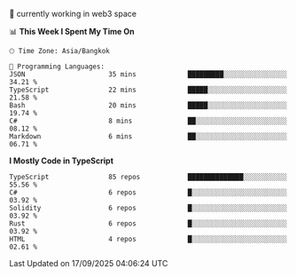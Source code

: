 🔭 currently working in web3 space

<!--START_SECTION:waka-->
📊 **This Week I Spent My Time On** 

```text
🕑︎ Time Zone: Asia/Bangkok

💬 Programming Languages: 
JSON                     35 mins             █████████░░░░░░░░░░░░░░░░   34.21 % 
TypeScript               22 mins             █████░░░░░░░░░░░░░░░░░░░░   21.58 % 
Bash                     20 mins             █████░░░░░░░░░░░░░░░░░░░░   19.74 % 
C#                       8 mins              ██░░░░░░░░░░░░░░░░░░░░░░░   08.12 % 
Markdown                 6 mins              ██░░░░░░░░░░░░░░░░░░░░░░░   06.71 % 
```

**I Mostly Code in TypeScript** 

```text
TypeScript               85 repos            ██████████████░░░░░░░░░░░   55.56 % 
C#                       6 repos             █░░░░░░░░░░░░░░░░░░░░░░░░   03.92 % 
Solidity                 6 repos             █░░░░░░░░░░░░░░░░░░░░░░░░   03.92 % 
Rust                     6 repos             █░░░░░░░░░░░░░░░░░░░░░░░░   03.92 % 
HTML                     4 repos             █░░░░░░░░░░░░░░░░░░░░░░░░   02.61 % 
```




 Last Updated on 17/09/2025 04:06:24 UTC
<!--END_SECTION:waka-->
